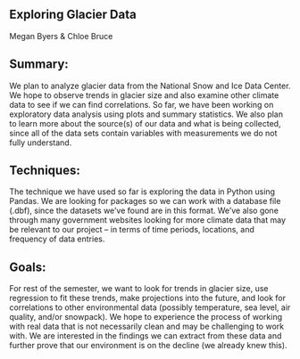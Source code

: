 ## Exploring Glacier Data 

Megan Byers & Chloe Bruce

## Summary:
We plan to analyze glacier data from the National Snow and Ice Data Center. We hope to observe trends in glacier size and also examine other climate data to see if we can find correlations. So far, we have been working on exploratory data analysis using plots and summary statistics. We also plan to learn more about the source(s) of our data and what is being collected, since all of the data sets contain variables with measurements we do not fully understand.

## Techniques: 
The technique we have used so far is exploring the data in Python using Pandas. We are looking for packages so we can work with a database file (.dbf), since the datasets we’ve found are in this format. We’ve also gone through many government websites looking for more climate data that may be relevant to our project – in terms of time periods, locations, and frequency of data entries. 

## Goals:
For rest of the semester, we want to look for trends in glacier size, use regression to fit these trends, make projections into the future, and look for correlations to other environmental data (possibly temperature, sea level, air quality, and/or snowpack). We hope to experience the process of working with real data that is not necessarily clean and may be challenging to work with. We are interested in the findings we can extract from these data and further prove that our environment is on the decline (we already knew this). 
